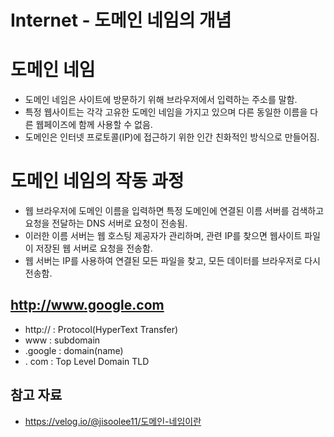 # Internet - 도메인 네임의 개념

# 도메인 네임
- 도메인 네임은 사이트에 방문하기 위해 브라우저에서 입력하는 주소를 말함.
- 특정 웹사이트는 각각 고유한 도메인 네임을 가지고 있으며 다른 동일한 이름을 다른 웹페이즈에 함께 사용할 수 없음.
- 도메인은 인터넷 프로토콜(IP)에 접근하기 위한 인간 친화적인 방식으로 만들어짐.

# 도메인 네임의 작동 과정
- 웹 브라우저에 도메인 이름을 입력하면 특정 도메인에 연결된 이름 서버를 검색하고 요청을 전달하는 DNS 서버로 요청이 전송됨.
- 이러한 이름 서버는 웹 호스팅 제공자가 관리하며, 관련 IP를 찾으면 웹사이트 파일이 저장된 웹 서버로 요청을 전송함.
- 웹 서버는 IP를 사용하여 연결된 모든 파일을 찾고, 모든 데이터를 브라우저로 다시 전송함.

## http://www.google.com

- http:// : Protocol(HyperText Transfer)
- www : subdomain
- .google : domain(name)
- . com : Top Level Domain TLD

## 참고 자료
- https://velog.io/@jisoolee11/도메인-네임이란
